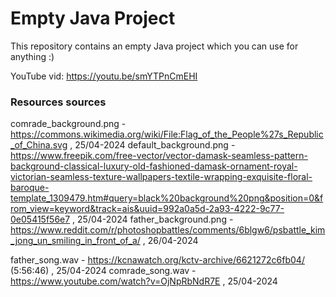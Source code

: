 # Empty Java Project
This repository contains an empty Java project which you can use for anything :) 

YouTube vid:
https://youtu.be/smYTPnCmEHI


### Resources sources
comrade_background.png -  https://commons.wikimedia.org/wiki/File:Flag_of_the_People%27s_Republic_of_China.svg , 25/04-2024
default_background.png - https://www.freepik.com/free-vector/vector-damask-seamless-pattern-background-classical-luxury-old-fashioned-damask-ornament-royal-victorian-seamless-texture-wallpapers-textile-wrapping-exquisite-floral-baroque-template_1309479.htm#query=black%20background%20png&position=0&from_view=keyword&track=ais&uuid=992a0a5d-2a93-4222-9c77-0e05415f56e7 , 25/04-2024
father_background.png - https://www.reddit.com/r/photoshopbattles/comments/6blgw6/psbattle_kim_jong_un_smiling_in_front_of_a/ , 26/04-2024

father_song.wav - https://kcnawatch.org/kctv-archive/6621272c6fb04/ (5:56:46) , 25/04-2024
comrade_song.wav - https://www.youtube.com/watch?v=OjNpRbNdR7E , 25/04-2024